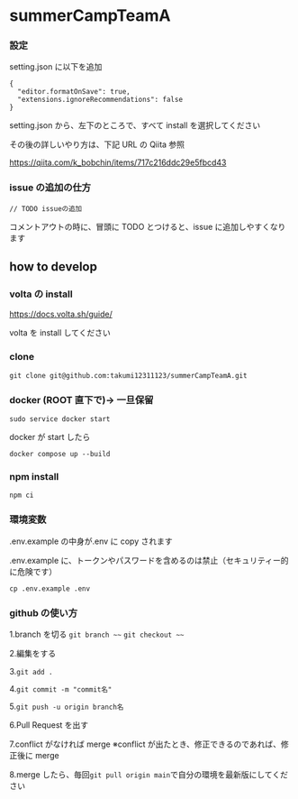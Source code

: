 # summerCampTeamA

### 設定

setting.json に以下を追加

```
{
  "editor.formatOnSave": true,
  "extensions.ignoreRecommendations": false
}
```

setting.json から、左下のところで、すべて install を選択してください

その後の詳しいやり方は、下記 URL の Qiita 参照

https://qiita.com/k_bobchin/items/717c216ddc29e5fbcd43

### issue の追加の仕方

`// TODO issueの追加`

コメントアウトの時に、冒頭に TODO とつけると、issue に追加しやすくなります

## how to develop

### volta の install

https://docs.volta.sh/guide/

volta を install してください

### clone

`git clone git@github.com:takumi12311123/summerCampTeamA.git`

### docker (ROOT 直下で)→ 一旦保留

`sudo service docker start`

docker が start したら

`docker compose up --build`

### npm install

`npm ci`

### 環境変数

.env.example の中身が.env に copy されます

.env.example に、トークンやパスワードを含めるのは禁止（セキュリティー的に危険です）

`cp .env.example .env`

### github の使い方

1.branch を切る
`git branch ~~`
`git checkout ~~`

2.編集をする

3.`git add .`

4.`git commit -m "commit名"`

5.`git push -u origin branch名`

6.Pull Request を出す

7.conflict がなければ merge
※conflict が出たとき、修正できるのであれば、修正後に merge

8.merge したら、毎回`git pull origin main`で自分の環境を最新版にしてください
